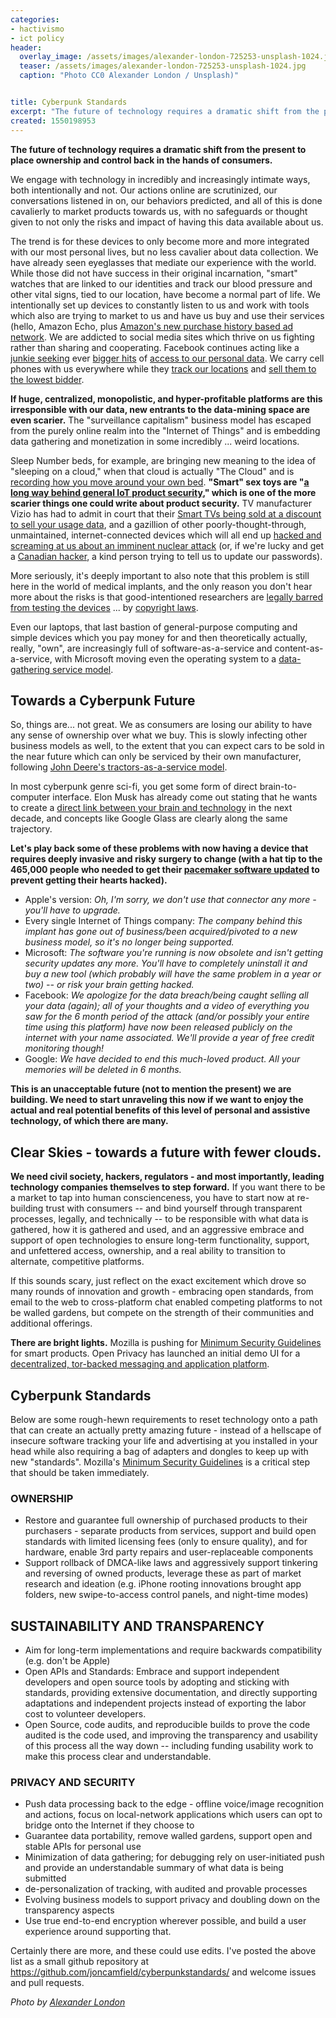 ```yaml
---
categories:
- hactivismo
- ict policy
header:
  overlay_image: /assets/images/alexander-london-725253-unsplash-1024.jpg
  teaser: /assets/images/alexander-london-725253-unsplash-1024.jpg
  caption: "Photo CC0 Alexander London / Unsplash)"


title: Cyberpunk Standards
excerpt: "The future of technology requires a dramatic shift from the present to place ownership and control back in the hands of consumers"
created: 1550198953
---
```

**The future of technology requires a dramatic shift from the present to place ownership and control back in the hands of consumers.**

We engage with technology in incredibly and increasingly intimate ways, both intentionally and not. Our actions online are scrutinized, our conversations listened in on, our behaviors predicted, and all of this is done cavalierly to market products towards us, with no safeguards or thought given to not only the risks and impact of having this data available about us.

The trend is for these devices to only become more and more integrated with our most personal lives, but no less cavalier about data collection.  We have already seen eyeglasses that mediate our experience with the world.  While those did not have success in their original incarnation, "smart" watches that are linked to our identities and track our blood pressure and other vital signs, tied to our location, have become a normal part of life.  We intentionally set up devices to constantly listen to us and work with tools which also are trying to market to us and have us buy and use their services (hello, Amazon Echo, plus [Amazon's new purchase history based ad network](https://www.nytimes.com/2019/01/20/technology/amazon-ads-advertising.html).  We are addicted to social media sites which thrive on us fighting rather than sharing and cooperating. Facebook continues acting like a [junkie seeking](https://www.vox.com/business-and-finance/2018/12/6/18127980/facebook-uk-documents-emails-mark-zuckerberg) ever [bigger hits](https://www.forbes.com/sites/daveywinder/2019/01/27/how-whatsapp-merger-with-facebook-messenger-puts-your-privacy-at-risk/#71d883fd4e57) of [access to our personal data](https://techcrunch.com/2019/01/29/facebook-project-atlas/). We carry cell phones with us everywhere while they [track our locations](https://www.zeit.de/datenschutz/malte-spitz-data-retention) and [sell them to the lowest bidder](https://www.nytimes.com/interactive/2018/12/10/business/location-data-privacy-apps.html).

**If huge, centralized, monopolistic, and hyper-profitable platforms are this irresponsible with our data, new entrants to the data-mining space are even scarier.** The "surveillance capitalism" business model has escaped from the purely online realm into the "Internet of Things" and is embedding data gathering and monetization in some incredibly ... weird locations.

Sleep Number beds, for example, are bringing new meaning to the idea of "sleeping on a cloud,"  when that cloud is actually "The Cloud" and is [recording how you move around your own bed](https://gizmodo.com/sleep-number-denies-recording-users-in-their-beds-call-1830775153). **"Smart" sex toys are "[a long way behind general IoT product security](https://www.pentestpartners.com/security-blog/adult-iot-toys-privacy-invasion-or-worse/)," which is one of the more scarier things one could write about product security.** TV manufacturer Vizio has had to admit in court that their [Smart TVs being sold at a discount to sell your usage data](https://www.theverge.com/2019/1/7/18172397/airplay-2-homekit-vizio-tv-bill-baxter-interview-vergecast-ces-2019),  and a gazillion of other poorly-thought-through, unmaintained, internet-connected devices which will all end up [hacked and screaming at us about an imminent nuclear attack](https://www.wired.com/story/nest-cameras-pew-die-pie-north-korea-passwords/) (or, if we're lucky and get a [Canadian hacker](https://motherboard.vice.com/en_us/article/vbajqd/hacker-talks-to-arizona-man-directly-through-his-iot-security-camera), a kind person trying to tell us to update our passwords).

More seriously, it's deeply important to also note that this problem is still here in the world of medical implants, and the only reason you don't hear more about the risks is that good-intentioned researchers are [legally barred from testing the devices](https://www.engadget.com/2017/04/21/pacemaker-security-is-terrifying/) ... by [copyright laws](https://www.eff.org/deeplinks/2016/04/pacemakers-and-piracy-why-dmca-has-no-business-medical-implants).

Even our laptops, that last bastion of general-purpose computing and simple devices which you pay money for and then theoretically actually, really, "own", are increasingly full of software-as-a-service and content-as-a-service, with Microsoft moving even the operating system to a [data-gathering service model](https://www.zdnet.com/article/is-windows-10-still-telling-microsoft-what-youre-doing-even-if-you-dont-want-it-to/).

## Towards a Cyberpunk Future

So, things are... not great. We as consumers are losing our ability to have any sense of ownership over what we buy. This is slowly infecting other business models as well, to the extent that you can expect cars to be sold in the near future which can only be serviced by their own manufacturer, following [John Deere's tractors-as-a-service model](https://www.wired.com/2015/04/dmca-ownership-john-deere/).

In most cyberpunk genre sci-fi, you get some form of direct brain-to-computer interface. Elon Musk has already come out stating that he wants to create a [direct link between your brain and technology](https://www.theverge.com/2017/3/27/15077864/elon-musk-neuralink-brain-computer-interface-ai-cyborgs) in the next decade, and concepts like Google Glass are clearly along the same trajectory.

**Let's play back some of these problems with now having a device that requires deeply invasive and risky surgery to change (with a hat tip to the 465,000 people who needed to get their [pacemaker software updated](https://consumerist.com/2017/08/30/465k-people-need-a-pacemaker-security-update-to-protect-their-hearts-from-hacking/) to prevent getting their hearts hacked).**

* Apple's version: *Oh, I'm sorry, we don't use that connector any more - you'll have to upgrade.*
* Every single Internet of Things company: *The company behind this implant has gone out of business/been acquired/pivoted to a new business model, so it's no longer being supported.*
* Microsoft: *The software you're running is now obsolete and isn't getting security updates any more. You'll have to completely uninstall it and buy a new tool (which probably will have the same problem in a year or two) -- or risk your brain getting hacked.*
* Facebook: *We apologize for the data breach/being caught selling all your data (again); all of your thoughts and a video of everything you saw for the 6 month period of the attack (and/or possibly your entire time using this platform) have now been released publicly on the internet with your name associated. We'll provide a year of free credit monitoring though!*
* Google: *We have decided to end this much-loved product. All your memories will be deleted in 6 months.*

**This is an unacceptable future (not to mention the present) we are building.  We need to start unraveling this now if we want to enjoy the actual and real potential benefits of this level of personal and assistive technology, of which there are many.**

## Clear Skies - towards a future with fewer clouds.

**We need civil society, hackers, regulators - and most importantly, leading technology companies themselves to step forward.**  If you want there to be a market to tap into human conscienceness, you have to start now at re-building trust with consumers -- and bind yourself through transparent processes, legally, and technically -- to be responsible with what data is gathered, how it is gathered and used, and an aggressive embrace and support of open technologies to ensure long-term functionality, support, and unfettered access, ownership, and a real ability to transition to alternate, competitive platforms.

If this sounds scary, just reflect on the exact excitement which drove so many rounds of innovation and growth - embracing open standards, from email to the web to cross-platform chat enabled competing platforms to not be walled gardens, but compete on the strength of their communities and additional offerings.

**There are bright lights.** Mozilla is pushing for [Minimum Security Guidelines](https://blog.mozilla.org/blog/2019/02/12/retailers-all-we-want-for-valentines-day-is-basic-security/) for smart products. Open Privacy has launched an initial demo UI for a [decentralized, tor-backed messaging and application platform](https://openprivacy.ca/blog/2019/02/14/cwtch-alpha/).

## Cyberpunk Standards

Below are some rough-hewn requirements to reset technology onto a path that can create an actually pretty amazing future - instead of a hellscape of insecure software tracking your life and advertising at you installed in your head while also requiring a bag of adapters and dongles to keep up with new "standards". Mozilla's [Minimum Security Guidelines](https://blog.mozilla.org/blog/2019/02/12/retailers-all-we-want-for-valentines-day-is-basic-security/) is a critical step that should be taken immediately.

### OWNERSHIP

* Restore and guarantee full ownership of purchased products to their purchasers - separate products from services, support and build open standards with limited licensing fees (only to ensure quality), and for hardware,  enable 3rd party repairs and user-replaceable components
* Support rollback of DMCA-like laws and aggressively support tinkering and reversing of owned products, leverage these as part of market research and ideation (e.g. iPhone rooting innovations brought app folders, new swipe-to-access control panels, and night-time modes)

## SUSTAINABILITY AND TRANSPARENCY

* Aim for long-term implementations and require backwards compatibility (e.g. don't be Apple)
* Open APIs and Standards: Embrace and support independent developers and open source tools by adopting and sticking with standards, providing extensive documentation, and directly supporting adaptations and independent projects instead of exporting the labor cost to volunteer developers.
* Open Source, code audits, and reproducible builds to prove the code audited is the code used, and improving the transparency and usability of this process all the way down -- including funding usability work to make this process clear and understandable.

### PRIVACY AND SECURITY

* Push data processing back to the edge - offline voice/image recognition and actions, focus on local-network applications which users can opt to bridge onto the Internet if they choose to
* Guarantee data portability, remove walled gardens, support open and stable APIs for personal use
* Minimization of data gathering; for debugging rely on user-initiated push and provide an understandable summary of what data is being submitted
* de-personalization of tracking, with audited and provable processes
* Evolving business models to support privacy and doubling down on the transparency aspects
* Use true end-to-end encryption wherever possible, and build a user experience around supporting that.

Certainly there are more, and these could use edits. I've posted the above list as a small github repository at https://github.com/joncamfield/cyberpunkstandards/ and welcome issues and pull requests.

<em>Photo by <a href="https://unsplash.com/@alxndr_london?utm_medium=referral&amp;utm_campaign=photographer-credit&amp;utm_content=creditBadge" target="_blank" rel="noopener noreferrer" title="Download free do whatever you want high-resolution photos from Alexander London">Alexander London</a></em>
